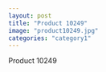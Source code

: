 ```yaml
---
layout: post
title: "Product 10249"
image: "product10249.jpg"
categories: "category1"
---
```

Product 10249
